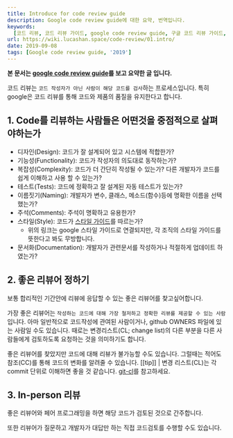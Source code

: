 ```yaml
---
title: Introduce for code review guide
description: Google code review guide에 대한 요약, 번역입니다.
keywords:
  [코드 리뷰, 코드 리뷰 가이드, google code review guide, 구글 코드 리뷰 가이드, code review]
url: https://wiki.lucashan.space/code-review/01.intro/
date: 2019-09-08
tags: [Google code review guide, '2019']
---
```


**본 문서는 [google code review guide](https://google.github.io/eng-practices/review/)를 보고 요약한 글 입니다.**

코드 리뷰는 `코드 작성자가 아닌 사람이 해당 코드를 검사`하는 프로세스입니다.
특히 google은 코드 리뷰를 통해 코드와 제품의 품질을 유지한다고 합니다.

## 1. Code를 리뷰하는 사람들은 어떤것을 중점적으로 살펴야하는가

- 디자인(Design): 코드가 잘 설계되어 있고 시스템에 적합한가?
- 기능성(Functionality): 코드가 작성자의 의도대로 동작하는가?
- 복잡성(Complexity): 코드가 더 간단히 작성될 수 있는가? 다른 개발자가 코드를 쉽게 이해하고 사용 할 수 있는가?
- 테스트(Tests): 코드에 정확하고 잘 설계된 자동 테스트가 있는가?
- 이름짓기(Naming): 개발자가 변수, 클래스, 메소드(함수)등에 명확한 이름을 선택했는가?
- 주석(Comments): 주석이 명확하고 유용한가?
- 스타일(Style): 코드가 [스타일 가이드](http://google.github.io/styleguide/)를 따르는가?
  - 위의 링크는 google 스타일 가이드로 연결되지만, 각 조직의 스타일 가이드를 뜻한다고 봐도 무방합니다.
- 문서화(Documentation): 개발자가 관련문서를 작성하거나 적절하게 업데이트 하였는가?

## 2. 좋은 리뷰어 정하기

보통 합리적인 기간안에 리뷰에 응답할 수 있는 좋은 리뷰어를 찾고싶어합니다.

가장 좋은 리뷰어는 `작성하는 코드에 대해 가장 철저하고 정확한 리뷰를 제공할 수 있는 사람`입니다. 아마 일반적으로 코드작성에 관여된 사람이거나, github OWNERS 파일에 있는 사람일 수도 있습니다. 때로는 변경리스트(CL; change list)의 다른 부분을 다른 사람들에게 검토하도록 요청하는 것을 의미하기도 합니다.

좋은 리뷰어를 찾았지만 코드에 대해 리뷰가 불가능할 수도 있습니다. 그럴때는 적어도 참조(CC)를 통해 코드의 변화를 알려줄 수 있습니다.
[[tip]]
| 변경 리스트(CL)는 각 commit 단위로 이해하면 좋을 것 같습니다. [git-cl](https://pypi.org/project/git-cl/)를 참고하세요.

## 3. In-person 리뷰

좋은 리뷰어와 페어 프로그래밍을 하면 해당 코드가 검토된 것으로 간주합니다.

또한 리뷰어가 질문하고 개발자가 대답만 하는 직접 코드검토를 수행할 수도 있습니다.
